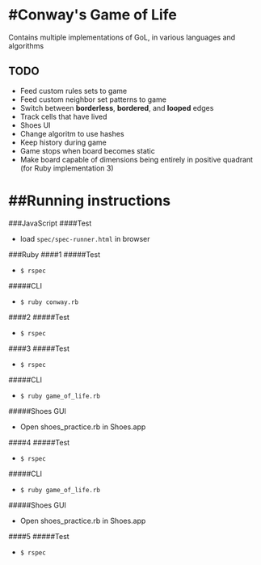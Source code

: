 #Conway's Game of Life
======================

Contains multiple implementations of GoL, in various languages and algorithms

## TODO
* Feed custom rules sets to game
* Feed custom neighbor set patterns to game
* Switch between __borderless__, __bordered__, and __looped__ edges
* Track cells that have lived
* Shoes UI
* Change algoritm to use hashes
* Keep history during game
* Game stops when board becomes static
* Make board capable of dimensions being entirely in positive quadrant (for Ruby implementation 3)


##Running instructions
======================
###JavaScript
####Test
* load ```spec/spec-runner.html``` in browser

###Ruby
####1
#####Test
* ```$ rspec```

#####CLI
* ```$ ruby conway.rb```

####2
#####Test
* ```$ rspec```

####3
#####Test
* ```$ rspec```

#####CLI
* ```$ ruby game_of_life.rb```

#####Shoes GUI
* Open shoes_practice.rb in Shoes.app

####4
#####Test
* ```$ rspec```

#####CLI
* ```$ ruby game_of_life.rb```

#####Shoes GUI
* Open shoes_practice.rb in Shoes.app

####5
#####Test
* ```$ rspec```

